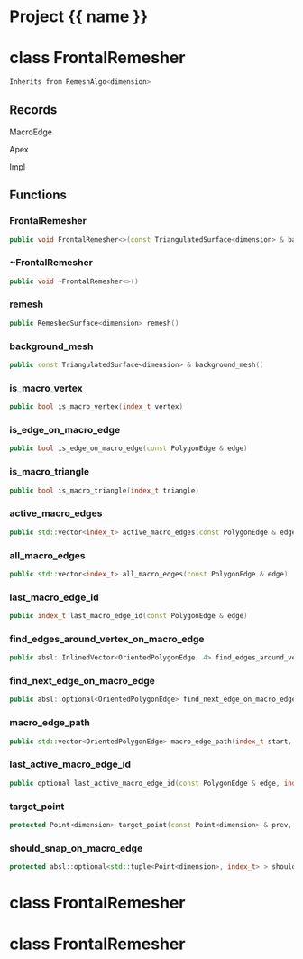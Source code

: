 <script setup>
import {useRoute} from 'vitepress'
const {path} = useRoute()
const tokens = path.split('/')
const words = tokens[2].split('-');
for (let i = 0; i < words.length; i++) {
    words[i] = words[i].charAt(0).toUpperCase() + words[i].slice(1);
    words[i] = words[i].replace('geode', 'Geode')
}
const name = words.join('-');
</script>
# Project {{ name }}

# class FrontalRemesher


```cpp
Inherits from RemeshAlgo<dimension>
```



## Records

MacroEdge

Apex

Impl



## Functions

### FrontalRemesher

```cpp
public void FrontalRemesher<>(const TriangulatedSurface<dimension> & background_mesh, TriangulatedSurfaceBuilder<dimension> & background_builder, TriangulatedSurfaceEpsilonModifier<dimension> & background_modifier, const Metric<dimension> & metric, absl::Span<const index_t> lock_vertices)
```


### ~FrontalRemesher

```cpp
public void ~FrontalRemesher<>()
```


### remesh

```cpp
public RemeshedSurface<dimension> remesh()
```


### background_mesh

```cpp
public const TriangulatedSurface<dimension> & background_mesh()
```


### is_macro_vertex

```cpp
public bool is_macro_vertex(index_t vertex)
```


### is_edge_on_macro_edge

```cpp
public bool is_edge_on_macro_edge(const PolygonEdge & edge)
```


### is_macro_triangle

```cpp
public bool is_macro_triangle(index_t triangle)
```


### active_macro_edges

```cpp
public std::vector<index_t> active_macro_edges(const PolygonEdge & edge)
```


### all_macro_edges

```cpp
public std::vector<index_t> all_macro_edges(const PolygonEdge & edge)
```


### last_macro_edge_id

```cpp
public index_t last_macro_edge_id(const PolygonEdge & edge)
```


### find_edges_around_vertex_on_macro_edge

```cpp
public absl::InlinedVector<OrientedPolygonEdge, 4> find_edges_around_vertex_on_macro_edge(index_t macro_edge_id, index_t vertex)
```


### find_next_edge_on_macro_edge

```cpp
public absl::optional<OrientedPolygonEdge> find_next_edge_on_macro_edge(const OrientedPolygonEdge & edge, index_t macro_edge_id)
```


### macro_edge_path

```cpp
public std::vector<OrientedPolygonEdge> macro_edge_path(index_t start, index_t end, index_t macro_edge_id)
```


### last_active_macro_edge_id

```cpp
public optional last_active_macro_edge_id(const PolygonEdge & edge, index_t me)
```


### target_point

```cpp
protected Point<dimension> target_point(const Point<dimension> & prev, const Point<dimension> & last, const Point<dimension> & origin, double target)
```


### should_snap_on_macro_edge

```cpp
protected absl::optional<std::tuple<Point<dimension>, index_t> > should_snap_on_macro_edge(index_t triangle_id, const Point<dimension> & point)
```




# class FrontalRemesher

# class FrontalRemesher

